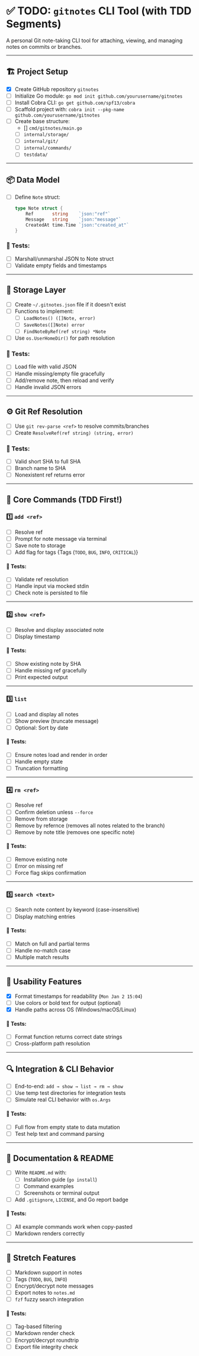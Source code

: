 # ✅ TODO: `gitnotes` CLI Tool (with TDD Segments)

A personal Git note-taking CLI tool for attaching, viewing, and managing notes on commits or branches.

---


## 🏗️ Project Setup
- [X] Create GitHub repository `gitnotes`
- [ ] Initialize Go module: `go mod init github.com/yourusername/gitnotes`
- [ ] Install Cobra CLI: `go get github.com/spf13/cobra`
- [ ] Scaffold project with: `cobra init --pkg-name github.com/yourusername/gitnotes`
- [ ] Create base structure:
  - [] `cmd/gitnotes/main.go`
  - [ ] `internal/storage/`
  - [ ] `internal/git/`
  - [ ] `internal/commands/`
  - [ ] `testdata/`

---

## 📦 Data Model
- [ ] Define `Note` struct:
  ```go
  type Note struct {
      Ref       string    `json:"ref"`
      Message   string    `json:"message"`
      CreatedAt time.Time `json:"created_at"`
  }
  ```

### 🧪 Tests:
- [ ] Marshall/unmarshal JSON to Note struct
- [ ] Validate empty fields and timestamps

---

## 💾 Storage Layer
- [ ] Create `~/.gitnotes.json` file if it doesn't exist
- [ ] Functions to implement:
  - [ ] `LoadNotes() ([]Note, error)`
  - [ ] `SaveNotes([]Note) error`
  - [ ] `FindNoteByRef(ref string) *Note`
- [ ] Use `os.UserHomeDir()` for path resolution

### 🧪 Tests:
- [ ] Load file with valid JSON
- [ ] Handle missing/empty file gracefully
- [ ] Add/remove note, then reload and verify
- [ ] Handle invalid JSON errors

---

## ⚙️ Git Ref Resolution
- [ ] Use `git rev-parse <ref>` to resolve commits/branches
- [ ] Create `ResolveRef(ref string) (string, error)`

### 🧪 Tests:
- [ ] Valid short SHA to full SHA
- [ ] Branch name to SHA
- [ ] Nonexistent ref returns error

---

## 🔨 Core Commands (TDD First!)

### 1️⃣ `add <ref>`
- [ ] Resolve ref
- [ ] Prompt for note message via terminal
- [ ] Save note to storage
- [ ] Add flag for tags {Tags (`TODO`, `BUG`, `INFO`, `CRITICAL`)}

#### 🧪 Tests:
- [ ] Validate ref resolution
- [ ] Handle input via mocked stdin
- [ ] Check note is persisted to file

---

### 2️⃣ `show <ref>`
- [ ] Resolve and display associated note
- [ ] Display timestamp

#### 🧪 Tests:
- [ ] Show existing note by SHA
- [ ] Handle missing ref gracefully
- [ ] Print expected output

---

### 3️⃣ `list`
- [ ] Load and display all notes
- [ ] Show preview (truncate message)
- [ ] Optional: Sort by date

#### 🧪 Tests:
- [ ] Ensure notes load and render in order
- [ ] Handle empty state
- [ ] Truncation formatting

---

### 4️⃣ `rm <ref>`
- [ ] Resolve ref
- [ ] Confirm deletion unless `--force`
- [ ] Remove from storage
- [ ] Remove by refernce (removes all notes related to the branch)
- [ ] Remove by note title (removes one specific note)

#### 🧪 Tests:
- [ ] Remove existing note
- [ ] Error on missing ref
- [ ] Force flag skips confirmation

---

### 5️⃣ `search <text>`
- [ ] Search note content by keyword (case-insensitive)
- [ ] Display matching entries

#### 🧪 Tests:
- [ ] Match on full and partial terms
- [ ] Handle no-match case
- [ ] Multiple match results

---

## 🎨 Usability Features
- [X] Format timestamps for readability (`Mon Jan 2 15:04`)
- [ ] Use colors or bold text for output (optional)
- [X] Handle paths across OS (Windows/macOS/Linux)

#### 🧪 Tests:
- [ ] Format function returns correct date strings
- [ ] Cross-platform path resolution

---

## 🔍 Integration & CLI Behavior
- [ ] End-to-end: `add → show → list → rm → show`
- [ ] Use temp test directories for integration tests
- [ ] Simulate real CLI behavior with `os.Args`

#### 🧪 Tests:
- [ ] Full flow from empty state to data mutation
- [ ] Test help text and command parsing

---

## 📄 Documentation & README
- [ ] Write `README.md` with:
  - [ ] Installation guide (`go install`)
  - [ ] Command examples
  - [ ] Screenshots or terminal output
- [ ] Add `.gitignore`, `LICENSE`, and Go report badge

#### 🧪 Tests:
- [ ] All example commands work when copy-pasted
- [ ] Markdown renders correctly

---

## 🚀 Stretch Features
- [ ] Markdown support in notes
- [ ] Tags (`TODO`, `BUG`, `INFO`)
- [ ] Encrypt/decrypt note messages
- [ ] Export notes to `notes.md`
- [ ] `fzf` fuzzy search integration

#### 🧪 Tests:
- [ ] Tag-based filtering
- [ ] Markdown render check
- [ ] Encrypt/decrypt roundtrip
- [ ] Export file integrity check